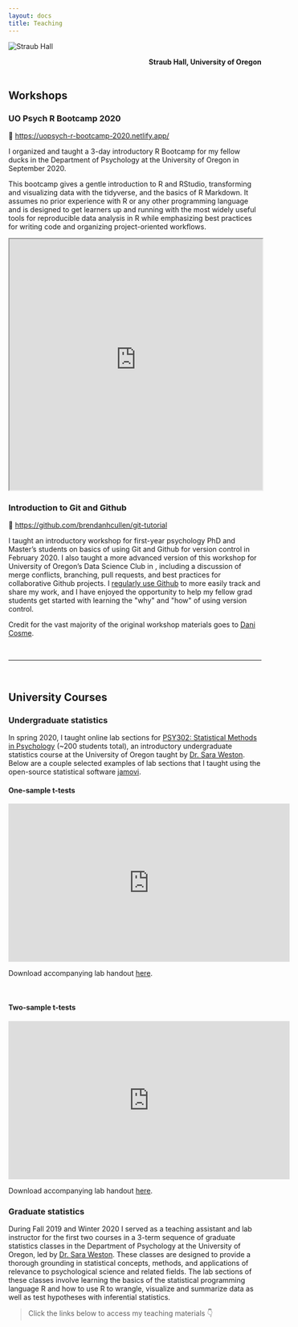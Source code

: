 ```yaml
---
layout: docs
title: Teaching
---
```


![Straub Hall](/img/straub_hall.jpg)
<div style="text-align: right"> <b>Straub Hall, University of Oregon</b> </div>

<br>

## Workshops <i class="fas fa-laptop-code"></i> 

### UO Psych R Bootcamp 2020 
:link: https://uopsych-r-bootcamp-2020.netlify.app/

I organized and taught a 3-day introductory R Bootcamp for my fellow ducks in the Department of Psychology at the University of Oregon in September 2020.

This bootcamp gives a gentle introduction to R and RStudio, transforming and visualizing data with the tidyverse, and the basics of R Markdown. It assumes no prior experience with R or any other programming language and is designed to get learners up and running with the most widely useful tools for reproducible data analysis in R while emphasizing best practices for writing code and organizing project-oriented workflows.

<iframe src="https://uopsych-r-bootcamp-2020.netlify.app/"; 
style="width:100%; height:500px"> </iframe>

### Introduction to Git and Github

:link: https://github.com/brendanhcullen/git-tutorial

I taught an introductory workshop for first-year psychology PhD and Master’s students on basics of using Git and Github for version control in February 2020. I also taught a more advanced version of this workshop for University of Oregon’s Data Science Club in , including a discussion of merge conflicts, branching, pull requests, and best practices for collaborative Github projects. I [regularly use Github](https://github.com/brendanhcullen) to more easily track and share my work, and I have enjoyed the opportunity to help my fellow grad students get started with learning the "why" and "how" of using version control.

Credit for the vast majority of the original workshop materials goes to [Dani Cosme](https://dcosme.github.io/).

<br> 

***
<br>

## University Courses <i class="fas fa-chalkboard-teacher"></i>

### Undergraduate statistics

In spring 2020, I taught online lab sections for [PSY302: Statistical Methods in Psychology](psy302/PSY_302_Spring_2020.pdf) (~200 students total), an introductory undergraduate statistics course at the University of Oregon taught by [Dr. Sara Weston](https://psychology.uoregon.edu/profile/sweston2/). Below are a couple selected examples of lab sections that I taught using the open-source statistical software [jamovi](https://www.jamovi.org/). 

#### One-sample t-tests

<iframe width="560" height="315" src="https://www.youtube.com/embed/AxYdvuOHLfk" frameborder="0" allow="accelerometer; autoplay; clipboard-write; encrypted-media; gyroscope; picture-in-picture" allowfullscreen></iframe>

Download accompanying lab handout [here](psy302/20Spring_PSY302_Lab4_handout.pdf).

<br>

#### Two-sample t-tests

<iframe width="560" height="315" src="https://www.youtube.com/embed/FOQFkBL6v40" frameborder="0" allow="accelerometer; autoplay; clipboard-write; encrypted-media; gyroscope; picture-in-picture" allowfullscreen></iframe>

Download accompanying lab handout [here](psy302/20Spring_PSY302_Lab5_handout.pdf).

### Graduate statistics

During Fall 2019 and Winter 2020 I served as a teaching assistant and lab instructor for the first two courses in a 3-term sequence of graduate statistics classes in the Department of Psychology at the University of Oregon, led by [Dr. Sara Weston](https://psychology.uoregon.edu/profile/sweston2/). These classes are designed to provide a thorough grounding in statistical concepts, methods, and applications of relevance to psychological science and related fields. The lab sections of these classes involve learning the basics of the statistical programming language R and how to use R to wrangle, visualize and summarize data as well as test hypotheses with inferential statistics. 


>Click the links below to access my teaching materials :point_down:

